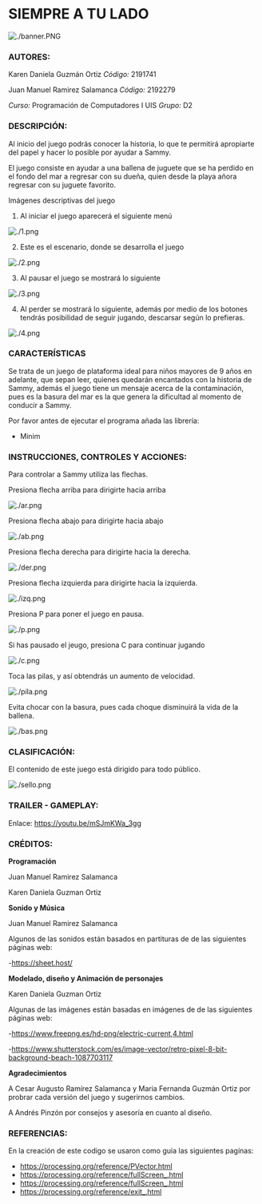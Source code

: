 # SIEMPRE A TU LADO

![./banner.PNG](./banner.PNG)

### **AUTORES:**


Karen Daniela Guzmán Ortiz    _Código:_ 2191741

Juan Manuel Ramirez Salamanca    _Código:_ 2192279

_Curso:_ Programación de Computadores I UIS  _Grupo:_ D2

### **DESCRIPCIÓN:**


Al inicio del juego podrás conocer la historia, lo que te permitirá apropiarte del papel y hacer lo posible por ayudar a Sammy.

El juego consiste en ayudar a una ballena de juguete que se ha perdido en el fondo del mar a regresar con su dueña, quien desde la playa añora regresar con su juguete favorito.

Imágenes descriptivas del juego


1. Al iniciar el juego aparecerá el siguiente menú

![./1.png](./1.png)


2. Este es el escenario, donde se desarrolla el juego

![./2.png](./2.png)


3. Al pausar el juego se mostrará lo siguiente

![./3.png](./3.png)


4. Al perder se mostrará lo siguiente, además por medio de los botones tendrás posibilidad de seguir jugando, descarsar según lo prefieras.

![./4.png](./4.png)


### **CARACTERÍSTICAS**


Se trata de un juego de plataforma ideal para niños mayores de 9 años en adelante, que sepan leer, quienes quedarán encantados con la historia de Sammy, además el juego tiene un mensaje acerca de la contaminación, pues es la basura del mar es la que genera la dificultad al momento de conducir a Sammy.

Por favor antes de ejecutar el programa añada las librería: 
- Minim

### **INSTRUCCIONES, CONTROLES Y ACCIONES:**

Para controlar a Sammy utiliza las flechas.

Presiona flecha arriba para dirigirte hacia arriba

![./ar.png](./ar.png)


Presiona flecha abajo para dirigirte hacia abajo

![./ab.png](./ab.png)

Presiona flecha derecha para dirigirte hacia la derecha.

![./der.png](./der.png)


Presiona flecha izquierda para dirigirte hacia la izquierda.

![./izq.png](./izq.png)


Presiona P para poner el juego en pausa.

![./p.png](./p.png)


Si has pausado el jeugo, presiona C para continuar jugando

![./c.png](./c.png)


Toca las pilas, y así obtendrás un aumento de velocidad.

![./pila.png](./pila.png)


Evita chocar con la basura, pues cada choque disminuirá la vida de la ballena.

![./bas.png](./bas.png)



### **CLASIFICACIÓN:**


El contenido de este juego está dirigido para todo público.

![./sello.png](./sello.png)

### **TRAILER - GAMEPLAY:**

Enlace: https://youtu.be/mSJmKWa_3gg

### **CRÉDITOS:**


**Programación**

Juan Manuel Ramirez Salamanca

Karen Daniela Guzman Ortiz

**Sonido y Música**

Juan Manuel Ramirez Salamanca

Algunos de las sonidos están basados en partituras de de las siguientes páginas web:

-https://sheet.host/

**Modelado, diseño y Animación de personajes**

Karen Daniela Guzman Ortiz

Algunas de las imágenes están basadas en imágenes de de las siguientes páginas web:

-https://www.freepng.es/hd-png/electric-current,4.html

-https://www.shutterstock.com/es/image-vector/retro-pixel-8-bit-background-beach-1087703117

**Agradecimientos**

A Cesar Augusto Ramírez Salamanca y Maria Fernanda Guzmán Ortiz por probrar cada versión del juego y sugerirnos cambios.

A Andrés Pinzón por consejos y asesoría en cuanto al diseño.


### **REFERENCIAS:**


En la creación de este codigo se usaron como guia las siguientes pagínas:
- https://processing.org/reference/PVector.html
- https://processing.org/reference/fullScreen_.html
- https://processing.org/reference/fullScreen_.html
- https://processing.org/reference/exit_.html
